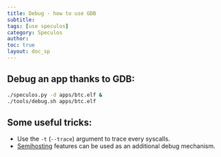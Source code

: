 ```yaml
---
title: Debug - how to use GDB
subtitle:
tags: [use speculos]
category: Speculos
author:
toc: true
layout: doc_sp
---
```





## Debug an app thanks to GDB:

```sh
./speculos.py -d apps/btc.elf &
./tools/debug.sh apps/btc.elf
```

## Some useful tricks:

- Use the `-t` (`--trace`) argument to trace every syscalls.
- [Semihosting](../semihosting) features can be used as an additional debug mechanism.
